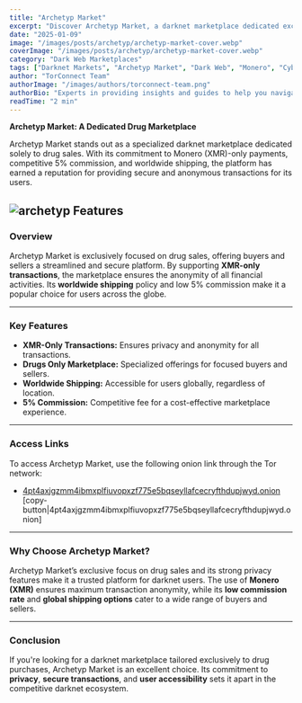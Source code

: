 ```yaml
---
title: "Archetyp Market"
excerpt: "Discover Archetyp Market, a darknet marketplace dedicated exclusively to drug sales with XMR-only payments, worldwide shipping, and a competitive 5% commission."
date: "2025-01-09"
image: "/images/posts/archetyp/archetyp-market-cover.webp"
coverImage: "/images/posts/archetyp/archetyp-market-cover.webp"
category: "Dark Web Marketplaces"
tags: ["Darknet Markets", "Archetyp Market", "Dark Web", "Monero", "Cybersecurity", "Drugs"]
author: "TorConnect Team"
authorImage: "/images/authors/torconnect-team.png"
authorBio: "Experts in providing insights and guides to help you navigate the darknet securely and effectively."
readTime: "2 min"
---
```


**Archetyp Market: A Dedicated Drug Marketplace**

Archetyp Market stands out as a specialized darknet marketplace dedicated solely to drug sales. With its commitment to Monero (XMR)-only payments, competitive 5% commission, and worldwide shipping, the platform has earned a reputation for providing secure and anonymous transactions for its users.

![archetyp Features](/images/posts/archetyp/archetyp-market.webp)
---

### Overview

Archetyp Market is exclusively focused on drug sales, offering buyers and sellers a streamlined and secure platform. By supporting **XMR-only transactions**, the marketplace ensures the anonymity of all financial activities. Its **worldwide shipping** policy and low 5% commission make it a popular choice for users across the globe.

---

### Key Features

- **XMR-Only Transactions:** Ensures privacy and anonymity for all transactions.
- **Drugs Only Marketplace:** Specialized offerings for focused buyers and sellers.
- **Worldwide Shipping:** Accessible for users globally, regardless of location.
- **5% Commission:** Competitive fee for a cost-effective marketplace experience.

---

### Access Links

To access Archetyp Market, use the following onion link through the Tor network:

- [4pt4axjgzmm4ibmxplfiuvopxzf775e5bqseyllafcecryfthdupjwyd.onion](http://4pt4axjgzmm4ibmxplfiuvopxzf775e5bqseyllafcecryfthdupjwyd.onion) [copy-button|4pt4axjgzmm4ibmxplfiuvopxzf775e5bqseyllafcecryfthdupjwyd.onion]

---

### Why Choose Archetyp Market?

Archetyp Market’s exclusive focus on drug sales and its strong privacy features make it a trusted platform for darknet users. The use of **Monero (XMR)** ensures maximum transaction anonymity, while its **low commission rate** and **global shipping options** cater to a wide range of buyers and sellers.

---

### Conclusion

If you're looking for a darknet marketplace tailored exclusively to drug purchases, Archetyp Market is an excellent choice. Its commitment to **privacy**, **secure transactions**, and **user accessibility** sets it apart in the competitive darknet ecosystem.
